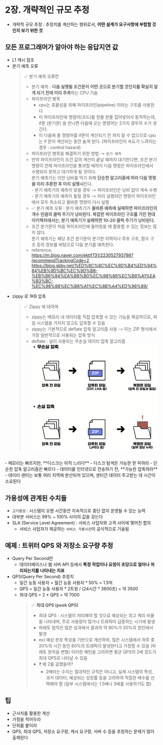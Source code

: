 # 2장. 개략적인 규모 추정
- 개략적 규모 추정 : 추정치를 계산하는 행위로서, **어떤 설계가 요구사항에 부합할 것인지 보기 위한 것**

## 모든 프로그래머가 알아야 하는 응답지연 값
- L1 캐시 참조
- 분기 예측 오류
    > ✅ 분기 예측 오류란
    > - 분기 예측 : **다음 실행될 조건문이 어떤 곳으로 분기할 것인지를 확실히 알게 되기 전에 미리 추측**하는 CPU 기술
    > - 파이프라인 병목
    >   - cpu는 효율성을 위해 파이프라인(pipeline) 이라는 구조를 사용한다
    >   - 이 파이프라인에 명령어(코드)를 한줄 한줄 집어넣어서 동작하는데, if문 (분기문) 을 만나면 다음에 오는 명령어는 2가지 경우의 수가 생긴다. 
    >   - 이 다음에 올 명령어를 if문이 계산되기 전 까지 알 수 없으므로 cpu는 if 문이 계산되는 동안 놀게 된다. (파이프라인이 속도가 느려지는 경우 : control hazard)
    > - 파이프라인 병목을 해결하기 위한 방법 -> `분기 예측`
    > - 만약 파이프라인이 조건 값의 계산이 끝날 때까지 대기한다면, 조건 분기 명령이 전체 파이프라인을 통과할 때까지 다음 명령은 파이프라인에서 수행되지 못하고 대기하게 될 것이다.
    > <br>분기 예측기는 이런 낭비를 막기 위해 **단순한 알고리즘에 따라 다음 명령을 미리 추론한 후 미리 실행시**킨다.
    > <br> - 분기 예측기의 예측이 맞을 경우 -> 파이프라인은 낭비 없이 계속 수행
    > <br>- 분기 예측기의 예측이 틀릴 경우 -> 미리 실행되던 명령이 파이프라인에서 모두 취소되고 올바른 명령이 다시 실행
    > - ✅ 분기 예측 오류 : 분기 예측기가 **올바른 예측에 실패하면 파이프라인의 개수 만큼의 클럭 주기가 낭비된다. 복잡한 파이프라인 구조를 가진 현대 아키텍처에서는, 분기 예측기가 실패하면 10-20 클럭 주기가 낭비된다.**
    > - 조건 분기문이 처음 파이프라인에 들어왔을 때 활용할 수 있는 정보는 많지 않다. <br>분기 예측기는 해당 조건 분기문이 분기한 이력이나 루프 구조, 함수 구조 등의 정보를 바탕으로 다음 분기를 예측한다.
    > - reference; <br>
https://m.blog.naver.com/ektjf731/223052793786?recommendTrackingCode=2 <br> https://blog.skby.net/%ED%8C%8C%EC%9D%B4%ED%94%84%EB%9D%BC%EC%9D%B8-%EB%B6%84%EA%B8%B0%EC%98%88%EC%B8%A1%EA%B3%BC-%EC%98%88%EC%B8%A1%EC%8B%A4%ED%96%89/
- zippy 로 1KB 압축
    > ✅ Zippy 에 대하여
    > - zippy는 메모리 내 데이터를 직접 압축할 수 있는 기능을 제공하므로, 파일 시스템을 거치지 않고도 압축할 수 있음
    > - zippy는 기본적으로 deflate 압축 알고리즘 사용 -> 이는 ZIP 형식에서 가장 일반적으로 사용되는 압축 방식
    > - deflate : 널리 사용되는 무손실 데이터 압축 알고리즘
    > ![alt text](image-1.png)
<br>
- 메모리는 빠르지만, **디스크는 아직 느리다**
- 디스크 탐색은 가능한 한 피하라
- 단순한 압축 알고리즘은 빠르다    
- 데이터를 인터넷으로 전송하기 전, **가능한 압축하라**
- 데이터 센터는 보통 여러 지역에 분산되어 있으며, 센터간 데이터 주고받는 데 시간이 소요된다

## 가용성에 관계된 수치들
- `고가용성` : 시스템이 오랜 시간동안 지속적으로 중단 없이 운영될 수 있는 능력
- 대부분 서비스는 99% ~ 100% 사이의 값을 갖는다
- SLA (Service Level Agreement) : 서비스 사업자와 고객 사이에 맺어진 합의
  - 서비스 사업자가 제공하는 `서비스 가용시간`이 공식적으로 기술됨

## 예제 : 트위터 QPS 와 저장소 요구량 추정
- Query Per Second란
    - 데이터베이스나 웹 서버 API 등에서 **특정 작업이나 요청이 초당으로 얼마나 처리되는지를 나타내는 지표**
- QPS(Query Per Second) 추정치
  - 일간 능동 사용자 = 월간 능동 사용자 * 50% = 1.5억
  - QPS = 일간 능동 사용자 * 2트윗 / (24시간 * 3600초) = 약 3500
  - 최대 QPS = 2 * QPS = 약 7000
    > ✅ **최대 QPS (peek QPS)**
    > - 최대 QPS : 시스템이 처리해야 할 것으로 예상되는 최고 쿼리 비율을 나타내며, 주로 사용량이 많거나 트래픽이 급증하는 시기에 발생
    > - 파레토 법칙은 많은 성과에서 결과의 약 80%가 20%의 원인에서 발생
    > - ex) 예상 분포 특성을 기반으로 계산하여, 많은 시스템에서 하루 중 20%의 시간 동안 80%의 트래픽이 발생한다고 가정할 수 있음 (파레토 원칙을 변형) 이러한 패턴을 고려하면 평균 QPS의 2배 정도가 최대 QPS로 나타날 수 있음
    > - ❓ 왜 2를 곱했을까? 
    >    - 2배라는 수치는 절대적인 규칙은 아니고, 실제 시스템의 특성, 과거 데이터, 예상되는 성장률 등을 고려하여 적절한 배수를 선택해야 함 (일부 시스템에서는 1.5배나 3배를 사용하기도 함)

## 팁
- 근사치를 활용한 계산
- 가정을 적어두라
- 단위를 붙이라
- QPS, 최대 QPS, 저장소 요구량, 캐시 요구량, 서버 수 등을 추정하는 문제가 많이 출제된다
